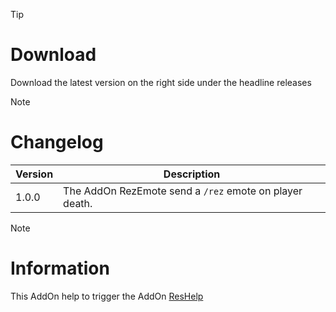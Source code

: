 > [!TIP]
> # Download
> Download the latest version on the right side under the headline releases

> [!NOTE]
> # Changelog
> 
> | Version  | Description |
> | ------------- | ------------- |
> | 1.0.0  | The AddOn RezEmote send a `/rez` emote on player death.  |

> [!NOTE]
> # Information
> 
> This AddOn help to trigger the AddOn [ResHelp](https://tools.idrinth.de/addons/reshelp/)
